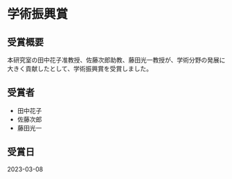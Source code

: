 # 学術振興賞

## 受賞概要

本研究室の田中花子准教授、佐藤次郎助教、藤田光一教授が、学術分野の発展に大きく貢献したとして、学術振興賞を受賞しました。

## 受賞者

- 田中花子
- 佐藤次郎
- 藤田光一

## 受賞日

2023-03-08
